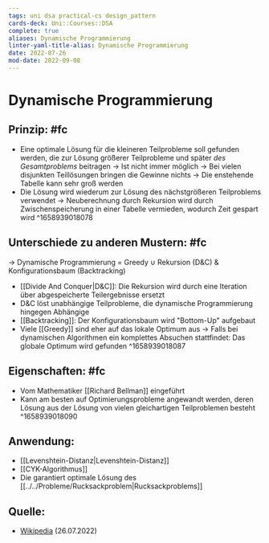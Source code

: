 ```yaml
---
tags: uni dsa practical-cs design_pattern
cards-deck: Uni::Courses::DSA
complete: true
aliases: Dynamische Programmierung
linter-yaml-title-alias: Dynamische Programmierung
date: 2022-07-26
mod-date: 2022-09-08
---
```


# Dynamische Programmierung

## Prinzip: #fc
- Eine optimale Lösung für die kleineren Teilprobleme soll gefunden werden, die zur Lösung größerer Teilprobleme und später *des Gesamtproblems* beitragen
	-> Ist nicht immer möglich
	-> Bei vielen disjunkten Teillösungen bringen die Gewinne nichts
	-> Die enstehende Tabelle kann sehr groß werden
- Die Lösung wird wiederum zur Lösung des nächstgrößeren Teilproblems verwendet
	-> Neuberechnung durch Rekursion wird durch Zwischenspeicherung in einer Tabelle vermieden, wodurch Zeit gespart wird
^1658939018078

## Unterschiede zu anderen Mustern: #fc
-> Dynamische Programmierung = Greedy $\cup$ Rekursion (D&C) & Konfigurationsbaum (Backtracking)
- [[Divide And Conquer|D&C]]: Die Rekursion wird durch eine Iteration über abgespeicherte Teilergebnisse ersetzt
- D&C löst unabhängige Teilprobleme, die dynamische Programmierung hingegen Abhängige
 - [[Backtracking]]: Der Konfigurationsbaum wird "Bottom-Up" aufgebaut
- Viele [[Greedy]] sind eher auf das lokale Optimum aus
	-> Falls bei dynamischen Algorithmen ein komplettes Absuchen stattfindet: Das globale Optimum wird gefunden
^1658939018087

## Eigenschaften: #fc
- Vom Mathematiker [[Richard Bellman]] eingeführt
- Kann am besten auf Optimierungsprobleme angewandt werden, deren Lösung aus der Lösung von vielen gleichartigen Teilproblemen besteht
^1658939018090

## Anwendung:
- [[Levenshtein-Distanz|Levenshtein-Distanz]]
- [[CYK-Algorithmus]]
- Die garantiert optimale Lösung des [[../../Probleme/Rucksackproblem|Rucksackproblems]]

## Quelle:
- [Wikipedia](https://de.wikipedia.org/wiki/Dynamische_Programmierung) (26.07.2022)
